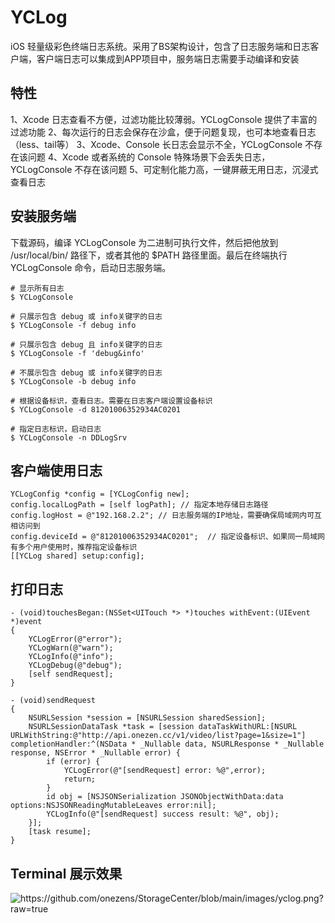 # YCLog
iOS 轻量级彩色终端日志系统。采用了BS架构设计，包含了日志服务端和日志客户端，客户端日志可以集成到APP项目中，服务端日志需要手动编译和安装

## 特性

1、Xcode 日志查看不方便，过滤功能比较薄弱。YCLogConsole 提供了丰富的过滤功能
2、每次运行的日志会保存在沙盒，便于问题复现，也可本地查看日志（less、tail等）
3、Xcode、Console 长日志会显示不全，YCLogConsole 不存在该问题
4、Xcode 或者系统的 Console 特殊场景下会丢失日志，YCLogConsole 不存在该问题
5、可定制化能力高，一键屏蔽无用日志，沉浸式查看日志

## 安装服务端

下载源码，编译 YCLogConsole 为二进制可执行文件，然后把他放到 /usr/local/bin/ 路径下，或者其他的 $PATH 路径里面。最后在终端执行 YCLogConsole 命令，启动日志服务端。

```
# 显示所有日志
$ YCLogConsole

# 只展示包含 debug 或 info关键字的日志
$ YCLogConsole -f debug info

# 只展示包含 debug 且 info关键字的日志
$ YCLogConsole -f 'debug&info'

# 不展示包含 debug 或 info关键字的日志
$ YCLogConsole -b debug info

# 根据设备标识，查看日志。需要在日志客户端设置设备标识
$ YCLogConsole -d 81201006352934AC0201

# 指定日志标识，启动日志
$ YCLogConsole -n DDLogSrv
```

## 客户端使用日志

```
YCLogConfig *config = [YCLogConfig new];
config.localLogPath = [self logPath]; // 指定本地存储日志路径
config.logHost = @"192.168.2.2"; // 日志服务端的IP地址，需要确保局域网内可互相访问到
config.deviceId = @"81201006352934AC0201";  // 指定设备标识、如果同一局域网有多个用户使用时，推荐指定设备标识
[[YCLog shared] setup:config];

```

## 打印日志

```
- (void)touchesBegan:(NSSet<UITouch *> *)touches withEvent:(UIEvent *)event 
{
    YCLogError(@"error");
    YCLogWarn(@"warn");
    YCLogInfo(@"info");
    YCLogDebug(@"debug");
    [self sendRequest];
}

- (void)sendRequest
{
    NSURLSession *session = [NSURLSession sharedSession];
    NSURLSessionDataTask *task = [session dataTaskWithURL:[NSURL URLWithString:@"http://api.onezen.cc/v1/video/list?page=1&size=1"] completionHandler:^(NSData * _Nullable data, NSURLResponse * _Nullable response, NSError * _Nullable error) {
        if (error) {
            YCLogError(@"[sendRequest] error: %@",error);
            return;
        }
        id obj = [NSJSONSerialization JSONObjectWithData:data options:NSJSONReadingMutableLeaves error:nil];
        YCLogInfo(@"[sendRequest] success result: %@", obj);
    }];
    [task resume];
}

```

## Terminal 展示效果
![https://github.com/onezens/StorageCenter/blob/main/images/yclog.png?raw=true
](https://github.com/onezens/StorageCenter/blob/main/images/yclog.png?raw=true)



